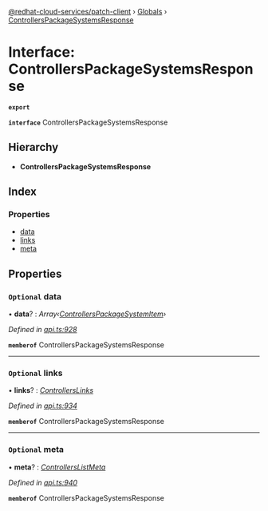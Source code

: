 [@redhat-cloud-services/patch-client](../README.md) › [Globals](../globals.md) › [ControllersPackageSystemsResponse](controllerspackagesystemsresponse.md)

# Interface: ControllersPackageSystemsResponse

**`export`** 

**`interface`** ControllersPackageSystemsResponse

## Hierarchy

* **ControllersPackageSystemsResponse**

## Index

### Properties

* [data](controllerspackagesystemsresponse.md#optional-data)
* [links](controllerspackagesystemsresponse.md#optional-links)
* [meta](controllerspackagesystemsresponse.md#optional-meta)

## Properties

### `Optional` data

• **data**? : *Array‹[ControllersPackageSystemItem](controllerspackagesystemitem.md)›*

*Defined in [api.ts:928](https://github.com/RedHatInsights/javascript-clients/blob/b3a33353/packages/patch/api.ts#L928)*

**`memberof`** ControllersPackageSystemsResponse

___

### `Optional` links

• **links**? : *[ControllersLinks](controllerslinks.md)*

*Defined in [api.ts:934](https://github.com/RedHatInsights/javascript-clients/blob/b3a33353/packages/patch/api.ts#L934)*

**`memberof`** ControllersPackageSystemsResponse

___

### `Optional` meta

• **meta**? : *[ControllersListMeta](controllerslistmeta.md)*

*Defined in [api.ts:940](https://github.com/RedHatInsights/javascript-clients/blob/b3a33353/packages/patch/api.ts#L940)*

**`memberof`** ControllersPackageSystemsResponse
